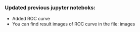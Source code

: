 ### Updated previous jupyter noteboks: 
- Added ROC curve
- You can find result images of ROC curve in the file: images
